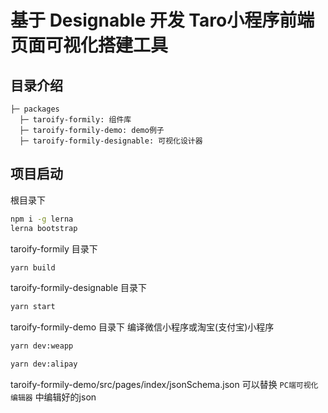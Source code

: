 # 基于 Designable 开发 Taro小程序前端页面可视化搭建工具

## 目录介绍

```
├─ packages
  ├─ taroify-formily: 组件库
  ├─ taroify-formily-demo: demo例子
  ├─ taroify-formily-designable: 可视化设计器
```

## 项目启动

根目录下

```bash
npm i -g lerna
lerna bootstrap
```

taroify-formily 目录下

```bash
yarn build
```

taroify-formily-designable 目录下

```bash
yarn start
```

taroify-formily-demo 目录下
编译微信小程序或淘宝(支付宝)小程序

```bash
yarn dev:weapp
```

```bash
yarn dev:alipay
```

taroify-formily-demo/src/pages/index/jsonSchema.json
可以替换 `PC端可视化编辑器` 中编辑好的json
